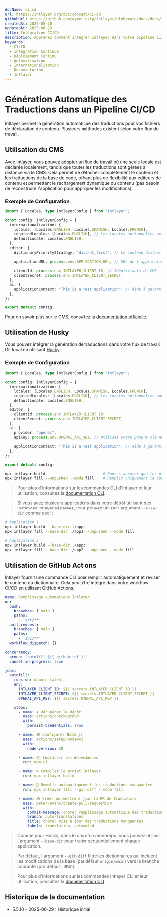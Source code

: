 ```yaml
---
docName: ci_cd
url: https://intlayer.org/doc/concept/ci-cd
githubUrl: https://github.com/aymericzip/intlayer/blob/main/docs/docs/fr/CI_CD.md
createdAt: 2025-05-20
updatedAt: 2025-06-29
title: Intégration CI/CD
description: Apprenez comment intégrer Intlayer dans votre pipeline CI/CD pour la gestion et le déploiement automatisés du contenu.
keywords:
  - CI/CD
  - Intégration Continue
  - Déploiement Continu
  - Automatisation
  - Internationalisation
  - Documentation
  - Intlayer
---
```


# Génération Automatique des Traductions dans un Pipeline CI/CD

Intlayer permet la génération automatique des traductions pour vos fichiers de déclaration de contenu. Plusieurs méthodes existent selon votre flux de travail.

## Utilisation du CMS

Avec Intlayer, vous pouvez adopter un flux de travail où une seule locale est déclarée localement, tandis que toutes les traductions sont gérées à distance via le CMS. Cela permet de détacher complètement le contenu et les traductions de la base de code, offrant plus de flexibilité aux éditeurs de contenu et permettant le rechargement dynamique du contenu (pas besoin de reconstruire l'application pour appliquer les modifications).

### Exemple de Configuration

```ts fileName="intlayer.config.ts"
import { Locales, type IntlayerConfig } from "intlayer";

const config: IntlayerConfig = {
  internationalization: {
    locales: [Locales.ENGLISH, Locales.SPANISH, Locales.FRENCH],
    requiredLocales: [Locales.ENGLISH], // Les locales optionnelles seront gérées à distance
    defaultLocale: Locales.ENGLISH,
  },
  editor: {
    dictionaryPriorityStrategy: "distant_first", // Le contenu distant a la priorité

    applicationURL: process.env.APPLICATION_URL, // URL de l'application utilisée par le CMS

    clientId: process.env.INTLAYER_CLIENT_ID, // Identifiants du CMS
    clientSecret: process.env.INTLAYER_CLIENT_SECRET,
  },
  ai: {
    applicationContext: "This is a test application", // Aide à garantir une génération cohérente des traductions
  },
};

export default config;
```

Pour en savoir plus sur le CMS, consultez la [documentation officielle](https://github.com/aymericzip/intlayer/blob/main/docs/docs/fr/intlayer_CMS.md).

## Utilisation de Husky

Vous pouvez intégrer la génération de traductions dans votre flux de travail Git local en utilisant [Husky](https://typicode.github.io/husky/).

### Exemple de Configuration

```ts fileName="intlayer.config.ts"
import { Locales, type IntlayerConfig } from "intlayer";

const config: IntlayerConfig = {
  internationalization: {
    locales: [Locales.ENGLISH, Locales.SPANISH, Locales.FRENCH],
    requiredLocales: [Locales.ENGLISH], // Les locales optionnelles sont gérées à distance
    defaultLocale: Locales.ENGLISH,
  },
  editor: {
    clientId: process.env.INTLAYER_CLIENT_ID,
    clientSecret: process.env.INTLAYER_CLIENT_SECRET,
  },
  ai: {
    provider: "openai",
    apiKey: process.env.OPENAI_API_KEY, // Utilisez votre propre clé API

    applicationContext: "This is a test application", // Aide à garantir une génération cohérente des traductions
  },
};

export default config;
```

```bash fileName=".husky/pre-push"
npx intlayer build                          # Pour s'assurer que les dictionnaires sont à jour
npx intlayer fill --unpushed --mode fill    # Remplit uniquement le contenu manquant, ne met pas à jour les contenus existants
```

> Pour plus d'informations sur les commandes CLI d'Intlayer et leur utilisation, consultez la [documentation CLI](https://github.com/aymericzip/intlayer/blob/main/docs/docs/fr/intlayer_cli.md).

> Si vous avez plusieurs applications dans votre dépôt utilisant des instances intlayer séparées, vous pouvez utiliser l'argument `--base-dir` comme ceci :

```bash fileName=".husky/pre-push"
# Application 1
npx intlayer build --base-dir ./app1
npx intlayer fill --base-dir ./app1 --unpushed --mode fill

# Application 2
npx intlayer build --base-dir ./app2
npx intlayer fill --base-dir ./app2 --unpushed --mode fill
```

## Utilisation de GitHub Actions

Intlayer fournit une commande CLI pour remplir automatiquement et réviser le contenu du dictionnaire. Cela peut être intégré dans votre workflow CI/CD en utilisant GitHub Actions.

```yaml fileName=".github/workflows/intlayer-translate.yml"
name: Remplissage automatique Intlayer
on:
  push:
    branches: [ main ]
    paths:
      - 'src/**'
  pull_request:
    branches: [ main ]
    paths:
      - 'src/**'
  workflow_dispatch: {}

concurrency:
  group: 'autofill-${{ github.ref }}'
  cancel-in-progress: true

jobs:
  autofill:
    runs-on: ubuntu-latest
    env:
      INTLAYER_CLIENT_ID: ${{ secrets.INTLAYER_CLIENT_ID }}
      INTLAYER_CLIENT_SECRET: ${{ secrets.INTLAYER_CLIENT_SECRET }}
      OPENAI_API_KEY: ${{ secrets.OPENAI_API_KEY }}

    steps:
      - name: ⬇️ Récupérer le dépôt
        uses: actions/checkout@v3
        with:
          persist-credentials: true

      - name: 🟢 Configurer Node.js
        uses: actions/setup-node@v3
        with:
          node-version: 20

      - name: 📦 Installer les dépendances
        run: npm ci

      - name: ⚙️ Compiler le projet Intlayer
        run: npx intlayer build

      - name: 🤖 Remplir automatiquement les traductions manquantes
        run: npx intlayer fill --git-diff --mode fill

      - name: 📤 Créer ou mettre à jour la PR de traduction
        uses: peter-evans/create-pull-request@v4
        with:
          commit-message: chore: remplissage automatique des traductions manquantes [skip ci]
          branch: auto-translations
          title: chore: mise à jour des traductions manquantes
          labels: translation, automated
```

> Comme pour Husky, dans le cas d'un monorepo, vous pouvez utiliser l'argument `--base-dir` pour traiter séquentiellement chaque application.

> Par défaut, l'argument `--git-diff` filtre les dictionnaires qui incluent les modifications de la base (par défaut `origin/main`) vers la branche courante (par défaut : `HEAD`).

> Pour plus d'informations sur les commandes Intlayer CLI et leur utilisation, consultez la [documentation CLI](https://github.com/aymericzip/intlayer/blob/main/docs/docs/fr/intlayer_cli.md).

## Historique de la documentation

- 5.5.10 - 2025-06-29 : Historique initial

